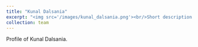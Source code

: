 ```yaml
---
title: "Kunal Dalsania"
excerpt: "<img src='/images/kunal_dalsania.png'><br/>Short description of Kunal Dalsania"
collection: team
---
```


Profile of Kunal Dalsania.
